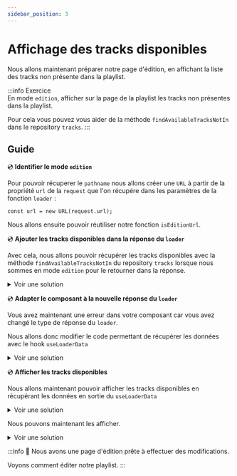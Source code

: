 ```yaml
---
sidebar_position: 3
---
```


# Affichage des tracks disponibles

Nous allons maintenant préparer notre page d'édition, en affichant la liste des tracks non présente dans la playlist.

:::info Exercice  
En mode `edition`, afficher sur la page de la playlist les tracks non présentes dans la playlist.

Pour cela vous pouvez vous aider de la méthode `findAvailableTracksNotIn` dans le repository `tracks`.
:::

## Guide

💿 **Identifier le mode `edition`**

Pour pouvoir récuperer le `pathname` nous allons créer une `URL` à partir de la propriété `url` de la `request` que l'on récupére dans les paramètres de la fonction `loader` :

```tsx
const url = new URL(request.url);
```

Nous allons ensuite pouvoir réutiliser notre fonction `isEditionUrl`.

💿 **Ajouter les tracks disponibles dans la réponse du `loader`**

Avec cela, nous allons pouvoir récupérer les tracks disponibles avec la méthode `findAvailableTracksNotIn` du repository `tracks` lorsque nous sommes en mode `edition` pour le retourner dans la réponse.

<details>
  <summary>Voir une solution</summary>

```tsx title="app/routes/_layout.playlists.$id.(edit).tsx"
// highlight-next-line
const isEditionUrl = (pathname: string) => pathname.endsWith("/edit");

export const loader = async ({ request, params }: LoaderArgs) => {
  const id = params.id;
  const playlist = await playlists.find(id || "");
  if (!playlist) {
    throw new Error("playlist not found");
  }

  // highlight-start
  let availableTracks: Track[] = [];
  const url = new URL(request.url);

  if (isEditionUrl(url.pathname)) {
    availableTracks = await tracks.findAvailableTracksNotIn(playlist.tracks);
  }

  return json({ playlist, availableTracks });
  // highlight-end
};
```

</details>

💿 **Adapter le composant à la nouvelle réponse du `loader`**

Vous avez maintenant une erreur dans votre composant car vous avez changé le type de réponse du `loader`.

Nous allons donc modifier le code permettant de récupérer les données avec le hook `useLoaderData`

<details>
  <summary>Voir une solution</summary>

```tsx title="app/routes/_layout.playlists.$id.(edit).tsx"
// ...
export default function Playlists() {
  // highlight-next-line
  const { playlist } = useLoaderData<typeof loader>();
  //...
}
```

</details>

💿 **Afficher les tracks disponibles**

Nous allons maintenant pouvoir afficher les tracks disponibles en récupérant les données en sortie du `useLoaderData`

<details>
  <summary>Voir une solution</summary>

```tsx title="app/routes/_layout.playlists.$id.(edit).tsx"
// ...
export default function Playlists() {
  // highlight-next-line
  const { playlist, availableTracks } = useLoaderData<typeof loader>();
  //...
}
```

</details>

Nous pouvons maintenant les afficher.

<details>
  <summary>Voir une solution</summary>

```tsx title="app/routes/_layout.playlists.$id.(edit).tsx"
export default function Playlists() {
  // highlight-next-line
  const { playlist, availableTracks } = useLoaderData<typeof loader>();

  return (
    <div className="...">
      <h1>{/* Nom de la playlist */}</h1>
      <div>
        {/*...*/}
        // highlight-start
        <ul className="flex-1">
          {availableTracks.map((track) => (
            <li key={track.id}>
              <span>
                {track.name} · {track.artist}
              </span>
            </li>
          ))}
        </ul>
        // highlight-end
      </div>
    </div>
  );
}
```

</details>

:::info 👏 Nous avons une page d'édition prête à effectuer des modifications.

Voyons comment éditer notre playlist.
:::
